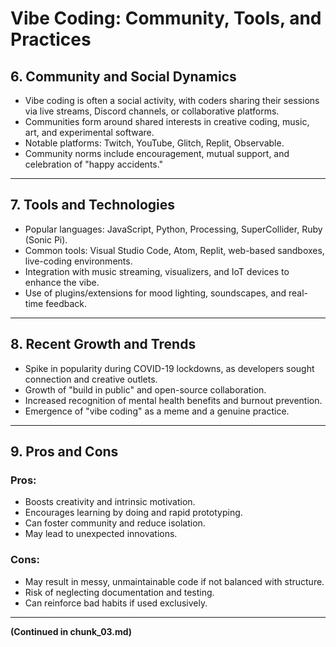 # Vibe Coding: Community, Tools, and Practices

## 6. Community and Social Dynamics
- Vibe coding is often a social activity, with coders sharing their sessions via live streams, Discord channels, or collaborative platforms.
- Communities form around shared interests in creative coding, music, art, and experimental software.
- Notable platforms: Twitch, YouTube, Glitch, Replit, Observable.
- Community norms include encouragement, mutual support, and celebration of "happy accidents."

---

## 7. Tools and Technologies
- Popular languages: JavaScript, Python, Processing, SuperCollider, Ruby (Sonic Pi).
- Common tools: Visual Studio Code, Atom, Replit, web-based sandboxes, live-coding environments.
- Integration with music streaming, visualizers, and IoT devices to enhance the vibe.
- Use of plugins/extensions for mood lighting, soundscapes, and real-time feedback.

---

## 8. Recent Growth and Trends
- Spike in popularity during COVID-19 lockdowns, as developers sought connection and creative outlets.
- Growth of "build in public" and open-source collaboration.
- Increased recognition of mental health benefits and burnout prevention.
- Emergence of "vibe coding" as a meme and a genuine practice.

---

## 9. Pros and Cons
### Pros:
- Boosts creativity and intrinsic motivation.
- Encourages learning by doing and rapid prototyping.
- Can foster community and reduce isolation.
- May lead to unexpected innovations.
### Cons:
- May result in messy, unmaintainable code if not balanced with structure.
- Risk of neglecting documentation and testing.
- Can reinforce bad habits if used exclusively.

---

**(Continued in chunk_03.md)**
